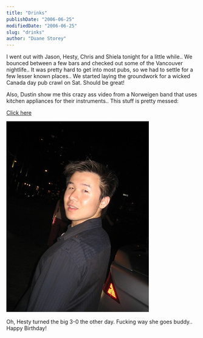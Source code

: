 ```yaml
---
title: "Drinks"
publishDate: "2006-06-25"
modifiedDate: "2006-06-25"
slug: "drinks"
author: "Duane Storey"
---
```


I went out with Jason, Hesty, Chris and Shiela tonight for a little while.. We bounced between a few bars and checked out some of the Vancouver nightlife.. It was pretty hard to get into most pubs, so we had to settle for a few lesser known places.. We started laying the groundwork for a wicked Canada day pub crawl on Sat. Should be great!

Also, Dustin show me this crazy ass video from a Norweigen band that uses kitchen appliances for their instruments.. This stuff is pretty messed:

[Click here](http://www.youtube.com/watch?v=kf-lWYKbt6w)

[![Hesty](_images/drinks-1.jpg)](http://www.flickr.com/photos/duanestorey/174369853/)

Oh, Hesty turned the big 3-0 the other day. Fucking way she goes buddy.. Happy Birthday!